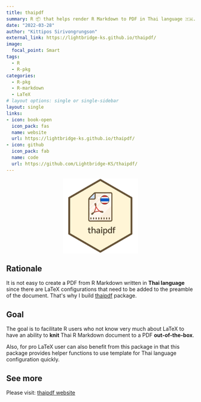 ```yaml
---
title: thaipdf
summary: R 📦 that helps render R Markdown to PDF in Thai language 🇹🇭. 
date: "2022-03-28"
author: "Kittipos Sirivongrungson"
external_link: https://lightbridge-ks.github.io/thaipdf/
image:
  focal_point: Smart
tags:
  - R
  - R-pkg
categories:
  - R-pkg
  - R-markdown
  - LaTeX
# layout options: single or single-sidebar
layout: single
links:
- icon: book-open
  icon_pack: fas
  name: website
  url: https://lightbridge-ks.github.io/thaipdf/
- icon: github
  icon_pack: fab
  name: code
  url: https://github.com/Lightbridge-KS/thaipdf/
---
```


<img src="featured-hex.png" alt="logo-thaipdf" width="200" style="display: block; margin: auto;" />

## Rationale

It is not easy to create a PDF from R Markdown written in **Thai language** since there are LaTeX configurations that need to be added to the preamble of the document. That's why I build [thaipdf](https://lightbridge-ks.github.io/thaipdf/) package.


## Goal

The goal is to facilitate R users who not know very much about LaTeX to have an ability to **knit** Thai R Markdown document to a PDF **out-of-the-box**. 

Also, for pro LaTeX user can also benefit from this package in that this package provides helper functions to use template for Thai language configuration quickly.

## See more

Please visit: [thaipdf website](https://lightbridge-ks.github.io/thaipdf/)